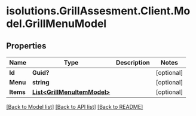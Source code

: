 # isolutions.GrillAssesment.Client.Model.GrillMenuModel
## Properties

Name | Type | Description | Notes
------------ | ------------- | ------------- | -------------
**Id** | **Guid?** |  | [optional] 
**Menu** | **string** |  | [optional] 
**Items** | [**List&lt;GrillMenuItemModel&gt;**](GrillMenuItemModel.md) |  | [optional] 

[[Back to Model list]](../../isolutions.GrillAssesment.Client/docs/README.md#documentation-for-models) [[Back to API list]](../../isolutions.GrillAssesment.Client/docs/README.md#documentation-for-api-endpoints) [[Back to README]](../../isolutions.GrillAssesment.Client/docs/README.md)

